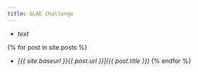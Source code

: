 ```yaml
---
title: SLAE Challenge
---
```


- *text*

{% for post in site.posts %}
- *[{{ site.baseurl }}{{ post.url }}]({{ post.title }})*
{% endfor %}
